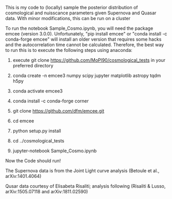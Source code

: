 This is my code to (locally) sample the posterior distribution of cosmological and nuisscance parameters given Supernova and Quasar data. With minor modifications, this can be run on a cluster

To run the notebook Sample_Cosmo.ipynb, you will need the package emcee (version 3.0.0). Unfortunately, "pip install emcee" or "conda install -c conda-forge emcee" will install an older version that requires some hacks and the autocorrelation time cannot be calculated. Therefore, the best way to run this is to execute the following steps using anaconda:

1) execute git clone https://github.com/MoPl90/cosmological_tests in your preferred directory

1) conda create -n emcee3 numpy scipy jupyter matplotlib astropy tqdm h5py

2) conda activate emcee3

3) conda install -c conda-forge corner

4) git clone https://github.com/dfm/emcee.git

5) cd emcee

6) python setup.py install

7) cd ../cosmological_tests

7) jupyter-notebook Sample_Cosmo.ipynb

Now the Code should run!


The Supernova data is from the Joint Light curve analysis (Betoule et al., arXiv:1401.4064)

Qusar data courtesy of Elisabeta Risaliti; analysis following (Risaliti & Lusso,  arXiv:1505.07118 and arXiv:1811.02590)
